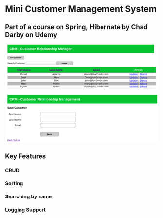 # Mini Customer Management System

## Part of a course on Spring, Hibernate by Chad Darby on Udemy

<img src="web/resources/images/layout.png" alt="">
<br>
<img src="web/resources/images/add.png" alt="">

## Key Features
### CRUD
### Sorting
### Searching by name
### Logging Support
